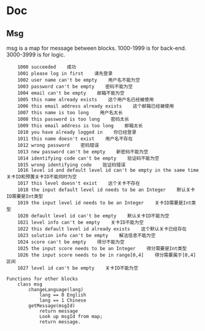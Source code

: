 # Doc

## Msg

msg is a map for message between blocks.
1000-1999 is for back-end.
3000-3999 is for logic.

        1000 succeeded    成功
        1001 please log in first    请先登录
        1002 user name can't be empty    用户名不能为空
        1003 password can't be empty    密码不能为空
        1004 email can't be empty    邮箱不能为空
        1005 this name already exists    这个用户名已经被使用
        1006 this email address already exists    这个邮箱已经被使用
        1007 this name is too long    用户名太长
        1008 this password is too long    密码太长
        1009 this email address is too long    邮箱太长
        1010 you have already logged in    你已经登录
        1011 this name doesn't exist    用户名不存在
        1012 wrong password    密码错误
        1013 new password can't be empty    新密码不能为空
        1014 identifying code can't be empty    验证码不能为空
        1015 wrong identifying code    验证码错误
        1016 level id and default level id can't be empty in the same time    关卡ID和预置关卡ID不能同时为空
        1017 this level doesn't exist    这个关卡不存在
        1018 the input default level id needs to be an Integer    默认关卡ID需要是Int类型
        1019 the input level id needs to be an Integer    关卡ID需要是Int类型
        1020 default level id can't be empty    默认关卡ID不能为空
        1021 level info can't be empty    关卡ID不能为空
        1022 this default level id already exists    这个默认关卡已经存在
        1023 solution info can't be empty    解法信息不能为空
        1024 score can't be empty    得分不能为空
        1025 the input score needs to be an Integer    得分需要是Int类型
        1026 the input score needs to be in range[0,4]    得分需要属于[0,4]区间
        1027 level id can't be empty    关卡ID不能为空

	Functions for other blocks
		class msg
			changeLanguage(lang)
				lang == 0 English
				lang == 1 Chinese
			getMessage(msgId)
				return message
				Look up msgId from map;
				return message.
